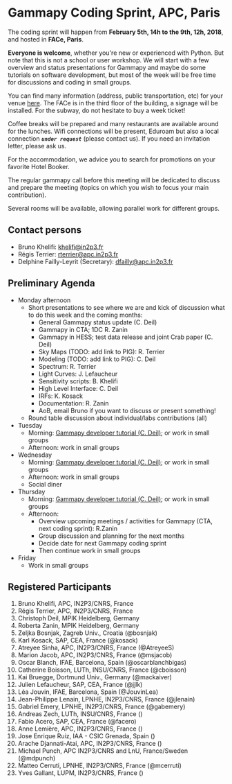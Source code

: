 # Gammapy Coding Sprint, APC, Paris

The coding sprint will happen from **February 5th, 14h to the 9th, 12h, 2018**, and hosted in **FACe, Paris**.

**Everyone is welcome**, whether you're new or experienced with Python. But note that this is not a school or user workshop. We will start with a few overview and status presentations for Gammapy and maybe do some tutorials on software development, but most of the week will be free time for discussions and coding in small groups.

You can find many information (address, public transportation, etc) for your venue [here](http://www.apc.univ-paris7.fr/FACe/en/directions). The FACe is in the third floor of the building, a signage will be installed. For the subway, do not hesitate to buy a week ticket!

Coffee breaks will be prepared and many restaurants are available around for the lunches. Wifi connections will be present, Eduroam but also a local connection _**`under request`**_ (please contact us). If you need an invitation letter, please ask us.

For the accommodation, we advice you to search for promotions on your favorite Hotel Booker.

The regular gammapy call before this meeting will be dedicated to discuss and prepare the meeting (topics on which you wish to focus your main contribution).

Several rooms will be available, allowing parallel work for different groups.

## Contact persons

* Bruno Khelifi: [khelifi@in2p3.fr](mailto:khelifi@in2p3.fr)
* Régis Terrier: [rterrier@apc.in2p3.fr](mailto:rterrier@apc.in2p3.fr)
* Delphine Failly-Leyrit (Secretary): [dfailly@apc.in2p3.fr](mailto:dfailly@apc.in2p3.fr)

## Preliminary Agenda
* Monday afternoon
  * Short presentations to see where we are and kick of discussion what to do this week and the coming months:
    * General Gammapy status update (C. Deil)
    * Gammapy in CTA; 1DC R. Zanin
    * Gammapy in HESS; test data release and joint Crab paper (C. Deil)
    * Sky Maps (TODO: add link to PIG): R. Terrier
    * Modeling (TODO: add link to PIG): C. Deil
    * Spectrum: R. Terrier
    * Light Curves: J. Lefaucheur
    * Sensitivity scripts: B. Khelifi
    * High Level Interface: C. Deil
    * IRFs: K. Kosack
    * Documentation: R. Zanin
    * AoB, email Bruno if you want to discuss or present something!
  * Round table discussion about individual/labs contributions (all)
* Tuesday
  * Morning: [Gammapy developer tutorial (C. Deil)](https://github.com/gammapy/gammapy-dev-tutorial); or work in small groups
  * Afternoon: work in small groups
* Wednesday
  * Morning: [Gammapy developer tutorial (C. Deil)](https://github.com/gammapy/gammapy-dev-tutorial); or work in small groups
  * Afternoon: work in small groups
  * Social diner
* Thursday 
  * Morning: [Gammapy developer tutorial (C. Deil)](https://github.com/gammapy/gammapy-dev-tutorial); or work in small groups
  * Afternoon:
    * Overview upcoming meetings / activities for Gammapy (CTA, next coding sprint): R.Zanin
    * Group discussion and planning for the next months
    * Decide date for next Gammapy coding sprint
    * Then continue work in small groups
* Friday
  * Work in small groups
  
## Registered Participants

1. Bruno Khelifi, APC, IN2P3/CNRS, France
1. Régis Terrier, APC, IN2P3/CNRS, France
1. Christoph Deil, MPIK Heidelberg, Germany 
1. Roberta Zanin, MPIK Heidelberg, Germany
1. Zeljka Bosnjak, Zagreb Univ., Croatia (@bosnjak)
1. Karl Kosack, SAP, CEA, France (@kosack)
1. Atreyee Sinha, APC, IN2P3/CNRS, France (@AtreyeeS)
1. Marion Jacob, APC, IN2P3/CNRS, France (@msjacob)
1. Oscar Blanch, IFAE, Barcelona, Spain (@oscarblanchbigas)
1. Catherine Boisson, LUTh, INSU/CNRS, France (@cboisson)
1. Kai Bruegge, Dortmund Univ., Germany (@mackaiver)
1. Julien Lefaucheur, SAP, CEA, France (@jjlk)
1. Léa Jouvin, IFAE, Barcelona, Spain (@JouvinLea)
1. Jean-Philippe Lenain, LPNHE, IN2P3/CNRS, France (@jlenain)
1. Gabriel Emery, LPNHE, IN2P3/CNRS, France (@gabemery)
1. Andreas Zech, LUTh, INSU/CNRS, France ()
1. Fabio Acero, SAP, CEA, France (@facero)
1. Anne Lemière, APC, IN2P3/CNRS, France ()
1. Jose Enrique Ruiz, IAA - CSIC Grenada, Spain ()
1. Arache Djannati-Atai, APC, IN2P3/CNRS, France ()
1. Michael Punch, APC IN2P3/CNRS and LnU, France/Sweden (@mdpunch)
1. Matteo Cerruti, LPNHE, IN2P3/CNRS, France (@mcerruti)
1. Yves Gallant, LUPM, IN2P3/CNRS, France ()
